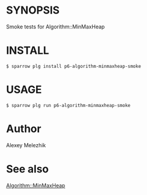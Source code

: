 # SYNOPSIS

Smoke tests for Algorithm::MinMaxHeap

# INSTALL

    $ sparrow plg install p6-algorithm-minmaxheap-smoke

# USAGE

    $ sparrow plg run p6-algorithm-minmaxheap-smoke

# Author

Alexey Melezhik

# See also 

[Algorithm::MinMaxHeap](https://github.com/titsuki/p6-Algorithm-MinMaxHeap)

